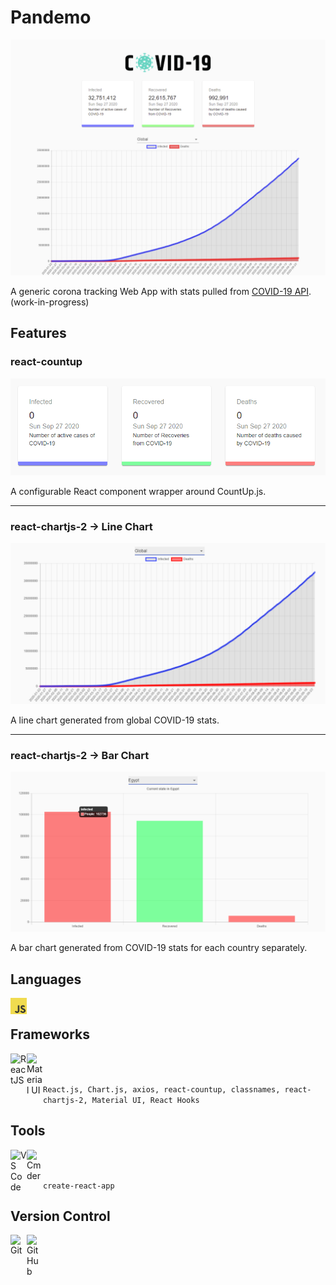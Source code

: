 # Pandemo

![Pandemo Webpage](https://github.com/OmarAbdelwahab/Pandemo/blob/master/images/Pandemo-Webpage.png)

A generic corona tracking Web App with stats pulled from [COVID-19 API](https://github.com/mathdroid/covid-19-api). (work-in-progress)

## Features

### react-countup

![React Countup](https://github.com/OmarAbdelwahab/Pandemo/blob/master/images/React-Countup.gif)

A configurable React component wrapper around CountUp.js.

***

### react-chartjs-2 -> Line Chart 

![Line Chart](https://github.com/OmarAbdelwahab/Pandemo/blob/master/images/line-chart.png)

A line chart generated from global COVID-19 stats.

***

### react-chartjs-2 -> Bar Chart

![Bar Chart](https://github.com/OmarAbdelwahab/Pandemo/blob/master/images/bar-chart.png)

A bar chart generated from COVID-19 stats for each country separately.

## Languages 

<img align="left" alt="JavaScript" width="26px" src="https://raw.githubusercontent.com/github/explore/80688e429a7d4ef2fca1e82350fe8e3517d3494d/topics/javascript/javascript.png" />

<br />

## Frameworks

<img align="left" alt="ReactJS" width="26px" src="https://logos-download.com/wp-content/uploads/2016/09/React_logo_logotype_emblem.png" />

<img align="left" alt="Material UI" width="26px" src="https://material-ui.com/static/logo_raw.svg" />

<br /> 

<br />

```React.js, Chart.js, axios, react-countup, classnames, react-chartjs-2, Material UI, React Hooks```

## Tools

<img align="left" alt="VS Code" width="26px" src="https://user-images.githubusercontent.com/674621/71187801-14e60a80-2280-11ea-94c9-e56576f76baf.png" />

<img align="left" alt="Cmder" width="26px" src="https://github.com/cmderdev/cmder/blob/master/icons/cmder.ico" />

<br />

<br />

```create-react-app```

## Version Control

<img align="left" alt="Git" width="26px" src="https://raw.githubusercontent.com/github/explore/80688e429a7d4ef2fca1e82350fe8e3517d3494d/topics/git/git.png" />

<img align="left" alt="GitHub" width="26px" src="https://raw.githubusercontent.com/github/explore/78df643247d429f6cc873026c0622819ad797942/topics/github/github.png" />


